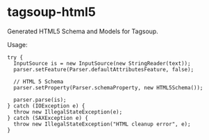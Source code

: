 tagsoup-html5
=============

Generated HTML5 Schema and Models for Tagsoup.

Usage:

    try {
      InputSource is = new InputSource(new StringReader(text));
      parser.setFeature(Parser.defaultAttributesFeature, false);

      // HTML 5 Schema
      parser.setProperty(Parser.schemaProperty, new HTML5Schema());
            
      parser.parse(is);
    } catch (IOException e) {
      throw new IllegalStateException(e);
    } catch (SAXException e) {
      throw new IllegalStateException("HTML cleanup error", e);
    }
